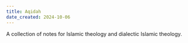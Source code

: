```yaml
---
title: Aqidah
date_created: 2024-10-06
---
```

A collection of notes for Islamic theology and dialectic Islamic theology.